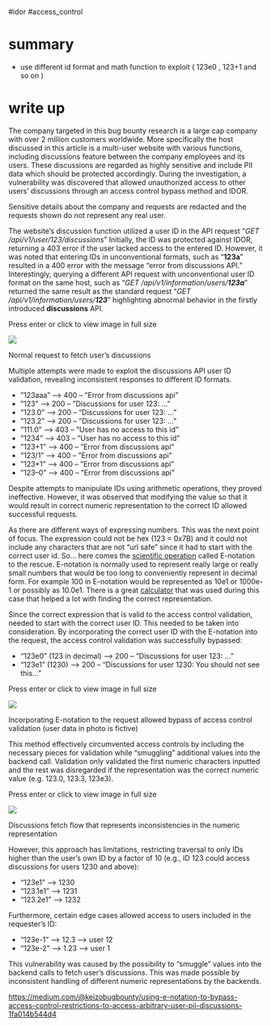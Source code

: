#idor #access_control
# summary
- use different id format and math function to exploit ( 123e0 , 123+1 and so on )
# write up
The company targeted in this bug bounty research is a large cap company with over 2 million customers worldwide. More specifically the host discussed in this article is a multi-user website with various functions, including discussions feature between the company employees and its users. These discussions are regarded as highly sensitive and include PII data which should be protected accordingly. During the investigation, a vulnerability was discovered that allowed unauthorized access to other users’ discussions through an access control bypass method and IDOR.

Sensitive details about the company and requests are redacted and the requests shown do not represent any real user.

The website’s discussion function utilized a user ID in the API request “_GET /api/v1/user/123/discussions_” Initially, the ID was protected against IDOR, returning a 403 error if the user lacked access to the entered ID. However, it was noted that entering IDs in unconventional formats, such as “**123a**” resulted in a 400 error with the message “error from discussions API.” Interestingly, querying a different API request with unconventional user ID format on the same host, such as “_GET /api/v1/information/users/_**_123a_**” returned the same result as the standard request “_GET /api/v1/information/users/_**_123_**” highlighting abnormal behavior in the firstly introduced **discussions** API.

Press enter or click to view image in full size

![](https://miro.medium.com/v2/resize:fit:700/1*Kqi0BX7yG-aJ-XFN0U64_Q.png)

Normal request to fetch user’s discussions

Multiple attempts were made to exploit the discussions API user ID validation, revealing inconsistent responses to different ID formats.

- ”123aaa” —> 400 – ”Error from discussions api”
- ”123” —> 200 – ”Discussions for user 123: …”
- ”123.0” —> 200 – ”Discussions for user 123: …”
- ”123.2” —> 200 – ”Discussions for user 123: …”
- ”111.0” —> 403 – ”User has no access to this id”
- ”1234” —> 403 – ”User has no access to this id”
- ”123+1” —> 400 – ”Error from discussions api”
- ”123/1” —> 400 – ”Error from discussions api”
- ”123*1” —> 400 – ”Error from discussions api”
- ”123–0” —> 400 – ”Error from discussions api”

Despite attempts to manipulate IDs using arithmetic operations, they proved ineffective. However, it was observed that modifying the value so that it would result in correct numeric representation to the correct ID allowed successful requests.

As there are different ways of expressing numbers. This was the next point of focus. The expression could not be hex (123 = 0x7B) and it could not include any characters that are not “url safe” since it had to start with the correct user id. So… here comes the [scientific operation](https://en.wikipedia.org/wiki/Scientific_notation) called E-notation to the rescue. E-notation is normally used to represent really large or really small numbers that would be too long to conveniently represent in decimal form. For example 100 in E-notation would be represented as 10e1 or 1000e-1 or possibly as 10.0e1. There is a great [calculator](https://www.calculatorsoup.com/calculators/math/scientific-notation-converter.php) that was used during this case that helped a lot with finding the correct representation.

Since the correct expression that is valid to the access control validation, needed to start with the correct user ID. This needed to be taken into consideration. By incorporating the correct user ID with the E-notation into the request, the access control validation was successfully bypassed:

- “123e0” (123 in decimal) —> 200 – “Discussions for user 123: …”
- “123e1” (1230) —> 200 – “Discussions for user 1230: You should not see this…”

Press enter or click to view image in full size

![](https://miro.medium.com/v2/resize:fit:700/1*5jmW9z1dWqqbtDEGYkqmIA.png)

Incorporating E-notation to the request allowed bypass of access control validation (user data in photo is fictive)

This method effectively circumvented access controls by including the necessary pieces for validation while “smuggling” additional values into the backend call. Validation only validated the first numeric characters inputted and the rest was disregarded if the representation was the correct numeric value (e.g. 123.0, 123.3, 123e3).

Press enter or click to view image in full size

![](https://miro.medium.com/v2/resize:fit:700/1*JtqinlVFVqjGgog2h6vu3w.png)

Discussions fetch flow that represents inconsistencies in the numeric representation

However, this approach has limitations, restricting traversal to only IDs higher than the user’s own ID by a factor of 10 (e.g., ID 123 could access discussions for users 1230 and above):

- “123e1” —> 1230
- “123.1e1” —> 1231
- “123.2e1” —> 1232

Furthermore, certain edge cases allowed access to users included in the requester’s ID:

- “123e-1” —> 12.3 —> user 12
- “123e-2” —> 1.23 —> user 1

This vulnerability was caused by the possibility to “smuggle” values into the backend calls to fetch user’s discussions. This was made possible by inconsistent handling of different numeric representations by the backends.


https://medium.com/@keizobugbounty/using-e-notation-to-bypass-access-control-restrictions-to-access-arbitrary-user-pii-discussions-1fa014b544d4
